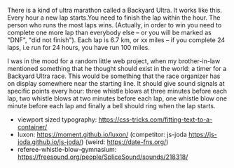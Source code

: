 There is a kind of ultra marathon called a Backyard Ultra. It works like this. Every hour a new lap starts.You need to finish the lap within the hour. The person who runs the most laps wins. (Actually, in order to win you need to complete one more lap than everybody else – or you will be marked as "DNF", "did not finish").  Each lap is 6.7 km, or xx miles – if you complete 24 laps, i.e run for 24 hours, you have run 100 miles. 

I was in the mood for a random little web project, when my brother-in-law mentioned something that he thought should exist in the world: a timer for a Backyard Ultra race. This would be something that the race organizer has on display somewhere near the starting line. It should give sound signals at specific points every hour: three whistle blows at three minutes before each lap, two whistle blows at two minutes before each lap, one whistle blow one minute before each lap and finally a bell should ring when the lap starts. 



* viewport sized typography: https://css-tricks.com/fitting-text-to-a-container/
* luxon: https://moment.github.io/luxon/ (competitor: js-joda https://js-joda.github.io/js-joda/) (weird: https://date-fns.org/)
* referee-whistle-blow-gymnasium: https://freesound.org/people/SpliceSound/sounds/218318/
